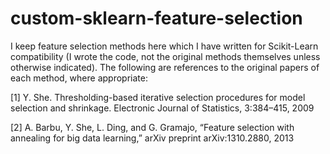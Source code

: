 # custom-sklearn-feature-selection

I keep feature selection methods here which I have written for Scikit-Learn compatibility (I wrote the code, not the original methods themselves unless otherwise indicated). The following are references to the original papers of each method, where appropriate:

[1] Y. She. Thresholding-based iterative selection procedures for model selection and shrinkage. Electronic Journal of Statistics, 3:384–415, 2009

[2] A. Barbu, Y. She, L. Ding, and G. Gramajo, “Feature selection with annealing for big data learning,” arXiv preprint arXiv:1310.2880, 2013
